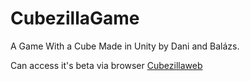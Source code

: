 # CubezillaGame

A Game With a Cube Made in Unity by Dani and Balázs.



Can access it's beta via browser [Cubezillaweb](https://cargm.netlify.app/)
